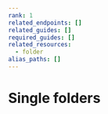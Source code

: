 ```yaml
---
rank: 1
related_endpoints: []
related_guides: []
required_guides: []
related_resources:
  - folder
alias_paths: []
---
```


# Single folders
